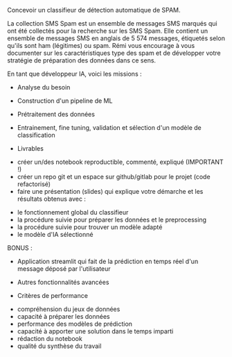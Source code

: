 Concevoir un classifieur de détection automatique de SPAM.

La collection SMS Spam est un ensemble de messages SMS marqués qui ont été collectés pour la recherche sur les SMS Spam. Elle contient un ensemble de messages SMS en anglais de 5 574 messages, étiquetés selon qu'ils sont ham (légitimes) ou spam.
Rémi vous encourage à vous documenter sur les caractéristiques type des spam et de développer votre stratégie de préparation des données dans ce sens.

En tant que développeur IA, voici les missions :
- Analyse du besoin
- Construction d'un pipeline de ML
- Prétraitement des données
- Entrainement, fine tuning, validation et sélection d'un modèle de classification

- Livrables

* créer un/des notebook reproductible, commenté, expliqué (IMPORTANT !)
* créer un repo git et un espace sur github/gitlab pour le projet (code refactorisé)
* faire une présentation (slides) qui explique votre démarche et les résultats obtenus avec :
- le fonctionnement global du classifieur
- la procédure suivie pour préparer les données et le preprocessing
- la procédure suivie pour trouver un modèle adapté
- le modèle d'IA sélectionné

BONUS :
* Application streamlit qui fait de la prédiction en temps réel d'un message déposé par l'utilisateur
* Autres fonctionnalités avancées

* Critères de performance

- compréhension du jeux de données
- capacité à préparer les données
- performance des modèles de prédiction
- capacité à apporter une solution dans le temps imparti
- rédaction du notebook
- qualité du synthèse du travail
